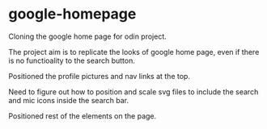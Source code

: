 # google-homepage

Cloning the google home page for odin project.

The project aim is to replicate the looks of google home page, even if there is no functioality to the search button.

Positioned the profile pictures and nav links at the top.

Need to figure out how to position and scale svg files to include the search and mic icons inside the search bar.

Positioned rest of the elements on the page.
